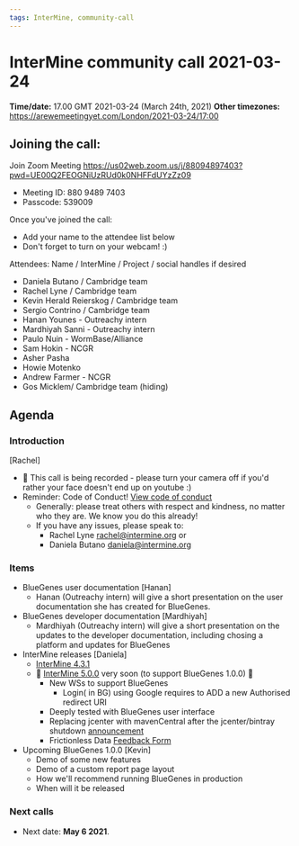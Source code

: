 ```yaml
---
tags: InterMine, community-call
---
```


# InterMine community call 2021-03-24

**Time/date:** 17.00 GMT 2021-03-24 (March 24th, 2021)
**Other timezones:** https://arewemeetingyet.com/London/2021-03-24/17:00


## Joining the call: 
Join Zoom Meeting
https://us02web.zoom.us/j/88094897403?pwd=UE00Q2FEOGNiUzRUd0k0NHFFdUYzZz09

- Meeting ID: 880 9489 7403
- Passcode: 539009 

Once you've joined the call:
- Add your name to the attendee list below 
- Don't forget to turn on your webcam! :) 

Attendees: Name / InterMine / Project / social handles if desired
- Daniela Butano / Cambridge team
- Rachel Lyne / Cambridge team
- Kevin Herald Reierskog / Cambridge team
- Sergio Contrino / Cambridge team
- Hanan Younes - Outreachy intern
- Mardhiyah Sanni - Outreachy intern
- Paulo Nuin - WormBase/Alliance
- Sam Hokin - NCGR
- Asher Pasha
- Howie Motenko
- Andrew Farmer - NCGR
- Gos Micklem/ Cambridge team (hiding)

## Agenda

### Introduction 
[Rachel]
 - 🎥 This call is being recorded - please turn your camera off if you'd rather your face doesn't end up on youtube :)
 - Reminder: Code of Conduct! [View code of conduct](http://intermine.org/code-of-conduct/)
      - Generally: please treat others with respect and kindness, no matter who they are. We know you do this already! 
      - If you have any issues, please speak to:
        - Rachel Lyne rachel@intermine.org or
        - Daniela Butano daniela@intermine.org

### Items
 - BlueGenes user documentation [Hanan]
     - Hanan (Outreachy intern) will give a short presentation on the user documentation she has created for BlueGenes. 
 - BlueGenes developer documentation [Mardhiyah]
     - Mardhiyah (Outreachy intern) will give a short presentation on the updates to the developer documentation, including chosing a platform and updates for BlueGenes
- InterMine releases [Daniela]
    - [InterMine 4.3.1](https://github.com/intermine/intermine/releases/tag/intermine-4.3.1) 
    - :tada: [InterMine 5.0.0](https://github.com/intermine/intermine/issues?q=is%3Aopen+is%3Aissue+milestone%3A%22InterMine+5.0.0+%28end+of+March%29%22) very soon (to support BlueGenes 1.0.0) :tada:
        - New WSs to support BlueGenes
            - Login( in BG) using Google requires to ADD a new Authorised redirect URI
        - Deeply tested with BlueGenes user interface
        - Replacing jcenter with mavenCentral after the jcenter/bintray shutdown [announcement](https://jfrog.com/blog/into-the-sunset-bintray-jcenter-gocenter-and-chartcenter/)
        - Frictionless Data [Feedback Form](https://t.co/FcXHgt085D?amp=1)
- Upcoming BlueGenes 1.0.0 [Kevin]
    - Demo of some new features
    - Demo of a custom report page layout
    - How we'll recommend running BlueGenes in production
    - When will it be released
         

### Next calls
- Next date: **May 6 2021**.